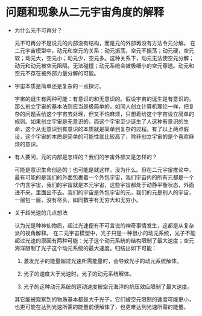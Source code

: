 # 问题和现象从二元宇宙角度的解释
 * 为什么元不可再分？

   元不可再分不是说元的内部没有结构，而是元的外部再没有方法令元分解。
   在二元宇宙模型中，动元和空元的关系：动元振荡，空元不振荡；动元硬，空元软；动元大，空元小；动元少，空元多。这种关系下，动元无法使空元分解；动元和动元被空元阻隔，无法碰撞；动元系统会被极细小的空元穿透。动元和空元不存在被外部力量分解的可能。

* 宇宙本质是简单还是复杂的一点探讨。

  宇宙的诞生有两种可能：有意识的和无意识的。假设宇宙的诞生是有意识的，那么创立宇宙的基本法则应当是极简单的，如同人创立计算机理论一样，把复杂的问题丢给这个宇宙去处理，但又不怕麻烦，只想着给这个宇宙设立简单的规则。如果创立宇宙是无意识的，而这个宇宙至少诞生了人这种有意识的生命，这个从无意识到有意识的本质就是简单到复杂的过程。有了以上两点假设，这个宇宙的本质是简单的可能性就比较高了，除非创立宇宙的是个喜欢麻烦的意识。

* 有人要问，元的内部是怎样的？我们的宇宙外部又是怎样的？

  可能是意识生命创造的；也可能是就这样，没为什么。但在二元宇宙推论中，最有可能的是我们的外面包裹着一个外包宇宙，我们宇宙内的所有元都是一个个内含宇宙，我们的宇宙就是本元宇宙，这些宇宙都处于动静平衡状态，外面进不来，里面出不去。我们的宇宙是外包宇宙的元，我们的元是别人的宇宙，一层包一层，没有尽头，如同数字有无穷大和无穷小。

* 关于超光速的几点想法

  认为光是种神仙物质，超过光速便有不可言说的神奇事情发生，这都是从复杂派的视角解释。
  在二元宇宙模型中，光子只是一种很小的动元系统，光子不能超过光速的原因有两种可能：光子这个动元系统的结构限制了最大速度；空元海洋限制了光子这个动元系统的最大速度。归结出如下可能：
  
  1. 激发光子的能量超过光速所需能量时，会导致光子的动元系统解体。
  
  2. 光子的速度大于光速时，光子的动元系统解体。
  
  3. 光子的这种动元系统的运动速度被空元海洋的挤压效应限制了最大速度。
  
  其它能被观察到的物质基本都是大于光子，它们被空元限制的速度可能更小，也更可能在达到光速所需的能量前便解体了，也更难达到光速所需的能量。
